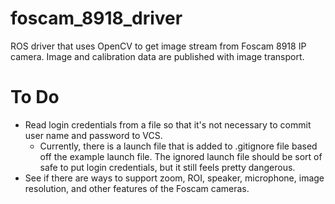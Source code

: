 foscam_8918_driver
======

ROS driver that uses OpenCV to get image stream from Foscam 8918 IP camera.
Image and calibration data are published with image transport.

To Do
======

 * Read login credentials from a file so that it's not necessary to commit user name and password to VCS.
   * Currently, there is a launch file that is added to .gitignore file based off the example launch file.
     The ignored launch file should be sort of safe to put login credentials, but it still feels pretty dangerous.
 * See if there are ways to support zoom, ROI, speaker, microphone, image resolution, and other features of the Foscam cameras.
